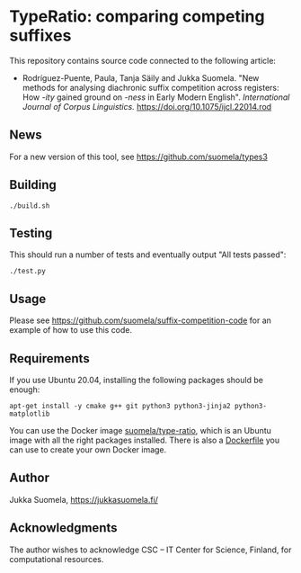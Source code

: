 TypeRatio: comparing competing suffixes
=======================================

This repository contains source code connected to the following article:

- Rodríguez-Puente, Paula, Tanja Säily and Jukka Suomela. "New methods for analysing diachronic suffix competition across registers: How *-ity* gained ground on *-ness* in Early Modern English". *International Journal of Corpus Linguistics.* https://doi.org/10.1075/ijcl.22014.rod

News
----

For a new version of this tool, see https://github.com/suomela/types3

Building
--------

    ./build.sh

Testing
-------

This should run a number of tests and eventually output "All tests passed":

    ./test.py

Usage
-----

Please see https://github.com/suomela/suffix-competition-code for an example of how to use this code.

Requirements
------------

If you use Ubuntu 20.04, installing the following packages should be enough:

    apt-get install -y cmake g++ git python3 python3-jinja2 python3-matplotlib

You can use the Docker image [suomela/type-ratio](https://hub.docker.com/r/suomela/type-ratio), which is an Ubuntu image with all the right packages installed. There is also a [Dockerfile](docker/Dockerfile) you can use to create your own Docker image.

Author
------

Jukka Suomela, https://jukkasuomela.fi/

Acknowledgments
---------------

The author wishes to acknowledge CSC – IT Center for Science, Finland, for computational resources.
